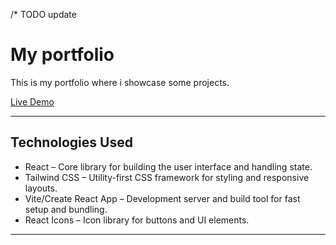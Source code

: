 /* TODO update 
# My portfolio

This is my portfolio where i showcase some projects.

[Live Demo](https://viviantangdev.netlify.app/)

---

## Technologies Used

- React – Core library for building the user interface and handling state. 
- Tailwind CSS – Utility-first CSS framework for styling and responsive layouts. 
- Vite/Create React App – Development server and build tool for fast setup and bundling.  
- React Icons – Icon library for buttons and UI elements.

---